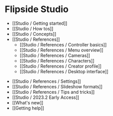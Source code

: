 # Flipside Studio

* [[Studio / Getting started]]
* [[Studio / How tos]]
* [[Studio / Concepts]]
* [[Studio / References]]
  * [[Studio / References / Controller basics]]
  * [[Studio / References / Menu overview]]
  * [[Studio / References / Cameras]]
  * [[Studio / References / Characters]]
  * [[Studio / References / Creator profile]]
  * [[Studio / References / Desktop interface]]
<!--  * [[Studio / References / Exports]] -->
  * [[Studio / References / Settings]]
  * [[Studio / References / Slideshow formats]]
  * [[Studio / References / Tips and tricks]]
* [[Studio / 2023.2 Early Access]]
* [[What's new]]
* [[Getting help]]
